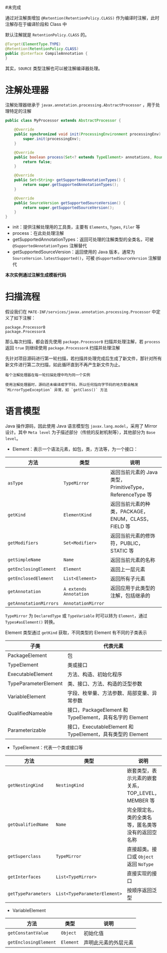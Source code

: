 #未完成 

通过对注解类增加 `@Retention(RetentionPolicy.CLASS)` 作为编译时注解，此时注解存在于编译阶段和 Class 中

默认注解就是 `RetentionPolicy.CLASS` 的。

```java
@Target(ElementType.TYPE)
@Retention(RetentionPolicy.CLASS)
public @interface CompileAnnotation {
}
```

其实，`SOURCE` 类型注解也可以被注解编译器处理。
# 注解处理器

注解处理器继承于 `javax.annotation.processing.AbstractProcessor` ，用于处理特定的注解

```java
public class MyProcessor extends AbstractProcessor {

    @Override
    public synchronized void init(ProcessingEnvironment processingEnv) {
        super.init(processingEnv);
    }

    @Override
    public boolean process(Set<? extends TypeElement> annotations, RoundEnvironment roundEnv) {
        return false;
    }

    @Override
    public Set<String> getSupportedAnnotationTypes() {
        return super.getSupportedAnnotationTypes();
    }

    @Override
    public SourceVersion getSupportedSourceVersion() {
        return super.getSupportedSourceVersion();
    }
}
```

- init：提供注解处理用的工具类，主要有 `Elements`, `Types`, `Filer` 等
- process：在此处处理注解
- getSupportedAnnotationTypes：返回可处理的注解类型的全类名，可被 `@SupportedAnnotationTypes` 注解替代
- getSupportedSourceVersion：返回使用的 Java 版本，通常为 `SourceVersion.latestSupported()`，可被 `@SupportedSourceVersion` 注解替代

**本次实例通过注解生成模板代码**
# 扫描流程

假设我们在 `MATE-INF/services/javax.annotation.processing.Processor` 中定义了如下注解：

```
package.ProcessorB
package.ProcessorA
```

那么每次扫描，都会首先使用 `package.ProcessorB` 扫描并处理注解，若 `process` 返回 `true` 则继续使用 `package.ProcessorA` 扫描并处理注解

先针对项目源码进行第一轮扫描，若扫描并处理完成后生成了新文件，那针对所有新文件进行第二次扫描，如此循环直到不再产生新文件为止。

```ad-tip
每个注解处理器在每一轮扫描处理中均为同一个实例
```

```ad-error
使用注解处理器时，源码还未编译成字节码，所以任何指向字节码的地方都会触发 `MirrorTypeException` 异常，如 `getClass()` 方法
```
# 语言模型

Java 操作源码，因此使用 Java 语言模型包 `javax.lang.model`，采用了 Mirror 设计。其中 `Meta level` 为子描述部分（传统的反射机制等），其他部分为 `Base level`。

- Element：表示一个语法元素，如包，类，方法等，为一个接口：

|方法|类型|说明|
|---|---|---|
|`asType`|`TypeMirror`|返回当前元素的 Java 类型，PrimitiveType，ReferenceType 等|
|`getKind`|`ElementKind`|返回当前元素的种类，PACKAGE，ENUM，CLASS，FIELD 等|
|`getModifiers`|`Set<Modifier>`|返回当前元素的修饰符，PUBLIC，STATIC 等|
|`getSimpleName`|`Name`|返回当前元素的名称|
|`getEnclosingElement`|`Element`|返回上一层元素|
|`getEnclosedElement`|`List<Element>`|返回所有子元素|
|`getAnnotation`|`A extends Annotation`|返回应用于此类型的注解，包括继承的|
|`getAnnotationMirrors`|`AnnotationMirror`||

`TypeMirror` 为 `DeclaredType` 或 `TypeVariable` 时可以转为 `Element`，通过 `Types#asElement()` 转换。

Element 类型通过 `getKind` 获取，不同类型的 Element 有不同的子类表示

|子类|代表元素|
|---|---|
|PackageElement|包|
|TypeElement|类或接口|
|ExecutableElement|方法、构造、初始化程序|
|TypeParameterElement|类、接口、方法、构造的泛型参数|
|VariableElement|字段、枚举量、方法参数、局部变量、异常参数|
|QualifiedNameable|接口，PackageElement 和 TypeElement，具有名字的 Element|
|Parameterizable|接口，ExecutableElement 和 TypeElement，具有类型的 Element|

- TypeElement：代表一个类或接口等

|方法|类型|说明|
|---|---|---|
|`getNestingKind`|`NestingKind`|嵌套类型，表示元素的嵌套关系，TOP_LEVEL，MEMBER 等|
|`getQualifiedName`|`Name`|完全限定名，类的全类名等，匿名类等没有的返回空名称|
|`getSuperclass`|`TypeMirror`|直接超类。接口或 `Object` 返回 `NoType`|
|`getInterfaces`|`List<TypeMirror>`|直接实现的接口|
|`getTypeParameters`|`List<TypeParameterElement>`|按顺序返回泛型|

- VariableElement

|方法|类型|说明|
|---|---|---|
|`getConstantValue`|`Object`|初始化值|
|`getEnclosingElement`|`Element`|声明此元素的外层元素|
